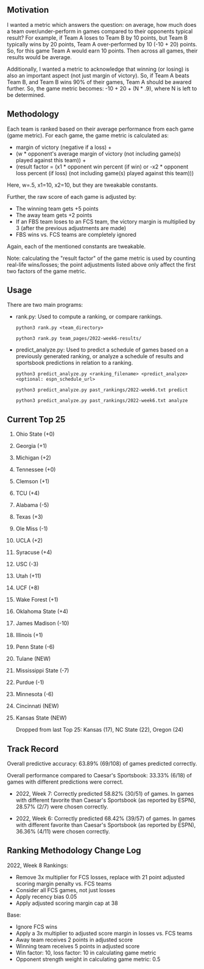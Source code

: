 ## Motivation

I wanted a metric which answers the question: on average, how much does a team over/under-perform in games compared to their opponents typical result? For example, if Team A loses to Team B by 10 points, but Team B typically wins by 20 points, Team A over-performed by 10 (-10 + 20) points. So, for this game Team A would earn 10 points. Then across all games, their results would be average.

Additionally, I wanted a metric to acknowledge that winning (or losing) is also an important aspect (not just margin of victory). So, if Team A beats Team B, and Team B wins 90% of their games, Team A should be awared further. So, the game metric becomes: -10 + 20 + (N * .9), where N is left to be determined. 

## Methodology

Each team is ranked based on their average performance from each game (game metric). For each game, the game metric is calculated as: 

* margin of victory (negative if a loss) + 
* (w * opponent's average margin of victory (not including game(s) played against this team)) + 
* (result factor = (x1 * opponent win percent (if win) or -x2 * opponent loss percent (if loss) (not including game(s) played against this team)))

Here, w=.5, x1=10, x2=10, but they are tweakable constants.

Further, the raw score of each game is adjusted by:

* The winning team gets +5 points
* The away team gets +2 points
* If an FBS team loses to an FCS team, the victory margin is multiplied by 3 (after the previous adjustments are made)
* FBS wins vs. FCS teams are completely ignored

Again, each of the mentioned constants are tweakable.

Note: calculating the "result factor" of the game metric is used by counting real-life wins/losses; the point adjustments listed above only affect the first two factors of the game metric.

## Usage

There are two main programs:

* rank.py: Used to compute a ranking, or compare rankings.

    ```python3 rank.py <team_directory>```

    ```python3 rank.py team_pages/2022-week6-results/```

* predict_analyze.py: Used to predict a schedule of games based on a previously generated ranking, or analyze a schedule of results and sportsbook predictions in relation to a ranking.

    ```python3 predict_analyze.py <ranking_filename> <predict_analyze> <optional: espn_schedule_url>```

    ```python3 predict_analyze.py past_rankings/2022-week6.txt predict```

    ```python3 predict_analyze.py past_rankings/2022-week6.txt analyze```

## Current Top 25

1. Ohio State (+0)
2. Georgia (+1)
3. Michigan (+2)
4. Tennessee (+0)
5. Clemson (+1)
6. TCU (+4)
7. Alabama (-5)
8. Texas (+3)
9. Ole Miss (-1)
10. UCLA (+2)
11. Syracuse (+4)
12. USC (-3)
13. Utah (+11)
14. UCF (+8)
15. Wake Forest (+1)
16. Oklahoma State (+4)
17. James Madison (-10)
18. Illinois (+1)
19. Penn State (-6)
20. Tulane (NEW)
21. Mississippi State (-7)
22. Purdue (-1)
23. Minnesota (-6)
24. Cincinnati (NEW)
25. Kansas State (NEW)

    Dropped from last Top 25: Kansas (17), NC State (22), Oregon (24)

## Track Record

Overall predictive accuracy: 63.89% (69/108) of games predicted correctly.

Overall performance compared to Caesar's Sportsbook: 33.33% (6/18) of games with different predictions were correct.

* 2022, Week 7: Correctly predicted 58.82% (30/51) of games. In games with different favorite than Caesar's Sportsbook (as reported by ESPN), 28.57% (2/7) were chosen correctly.

* 2022, Week 6: Correctly predicted 68.42% (39/57) of games. In games with different favorite than Caesar's Sportsbook (as reported by ESPN), 36.36% (4/11) were chosen correctly.

## Ranking Methodology Change Log

2022, Week 8 Rankings:

* Remove 3x multiplier for FCS losses, replace with 21 point adjusted scoring margin penalty vs. FCS teams
* Consider all FCS games, not just losses
* Apply recency bias 0.05
* Apply adjusted scoring margin cap at 38

Base:

* Ignore FCS wins
* Apply a 3x multiplier to adjusted score margin in losses vs. FCS teams
* Away team receives 2 points in adjusted score
* Winning team receives 5 points in adjusted score
* Win factor: 10, loss factor: 10 in calculating game metric
* Opponent strength weight in calculating game metric: 0.5
